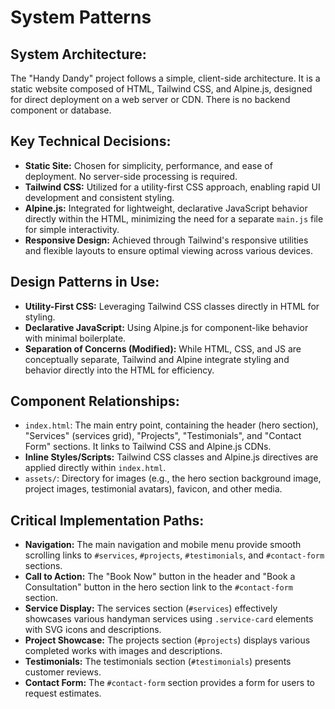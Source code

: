 # System Patterns

## System Architecture:
The "Handy Dandy" project follows a simple, client-side architecture. It is a static website composed of HTML, Tailwind CSS, and Alpine.js, designed for direct deployment on a web server or CDN. There is no backend component or database.

## Key Technical Decisions:
- **Static Site:** Chosen for simplicity, performance, and ease of deployment. No server-side processing is required.
- **Tailwind CSS:** Utilized for a utility-first CSS approach, enabling rapid UI development and consistent styling.
- **Alpine.js:** Integrated for lightweight, declarative JavaScript behavior directly within the HTML, minimizing the need for a separate `main.js` file for simple interactivity.
- **Responsive Design:** Achieved through Tailwind's responsive utilities and flexible layouts to ensure optimal viewing across various devices.

## Design Patterns in Use:
- **Utility-First CSS:** Leveraging Tailwind CSS classes directly in HTML for styling.
- **Declarative JavaScript:** Using Alpine.js for component-like behavior with minimal boilerplate.
- **Separation of Concerns (Modified):** While HTML, CSS, and JS are conceptually separate, Tailwind and Alpine integrate styling and behavior directly into the HTML for efficiency.

## Component Relationships:
- `index.html`: The main entry point, containing the header (hero section), "Services" (services grid), "Projects", "Testimonials", and "Contact Form" sections. It links to Tailwind CSS and Alpine.js CDNs.
- **Inline Styles/Scripts:** Tailwind CSS classes and Alpine.js directives are applied directly within `index.html`.
- `assets/`: Directory for images (e.g., the hero section background image, project images, testimonial avatars), favicon, and other media.

## Critical Implementation Paths:
- **Navigation:** The main navigation and mobile menu provide smooth scrolling links to `#services`, `#projects`, `#testimonials`, and `#contact-form` sections.
- **Call to Action:** The "Book Now" button in the header and "Book a Consultation" button in the hero section link to the `#contact-form` section.
- **Service Display:** The services section (`#services`) effectively showcases various handyman services using `.service-card` elements with SVG icons and descriptions.
- **Project Showcase:** The projects section (`#projects`) displays various completed works with images and descriptions.
- **Testimonials:** The testimonials section (`#testimonials`) presents customer reviews.
- **Contact Form:** The `#contact-form` section provides a form for users to request estimates.
